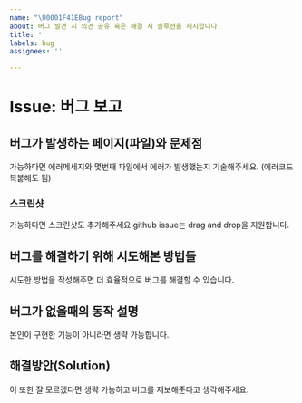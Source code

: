 ```yaml
---
name: "\U0001F41EBug report"
about: 버그 발견 시 의견 공유 혹은 해결 시 솔루션을 제시합니다.
title: ''
labels: bug
assignees: ''

---
```


# Issue: 버그 보고

## 버그가 발생하는 페이지(파일)와 문제점
가능하다면 에러메세지와 몇번째 파일에서 에러가 발생했는지 기술해주세요. (에러코드 복붙해도 됨) 

### 스크린샷
가능하다면 스크린샷도 추가해주세요 github issue는 drag and  drop을 지원합니다.

## 버그를 해결하기 위해 시도해본 방법들
시도한 방법을 작성해주면 더 효율적으로 버그를 해결할 수 있습니다. 

## 버그가 없을때의 동작 설명
본인이 구현한 기능이 아니라면 생략 가능합니다. 

## 해결방안(Solution)

이 또한 잘 모르겠다면 생략 가능하고 버그를 제보해준다고 생각해주세요.
